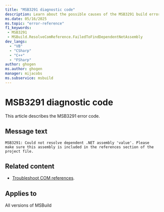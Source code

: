 ```yaml
---
title: "MSB3291 diagnostic code"
description: Learn about the possible causes of the MSB3291 build error, and get troubleshooting tips.
ms.date: 05/16/2025
ms.topic: "error-reference"
f1_keywords:
 - MSB3291
 - MSBuild.ResolveComReference.FailedToFindDependentNetAssembly
dev_langs:
  - "VB"
  - "CSharp"
  - "C++"
  - "FSharp"
author: ghogen
ms.author: ghogen
manager: mijacobs
ms.subservice: msbuild
---
```


# MSB3291 diagnostic code

<!-- :::ErrorDefinitionDescription::: -->
<!-- :::editable-content name="introDescription"::: -->
This article describes the MSB3291 error code.
<!-- :::editable-content-end::: -->

## Message text

<!-- :::editable-content name="messageText"::: -->
`MSB3291: Could not resolve dependent .NET assembly 'value'. Please make sure this assembly is included in the references section of the project file.`
<!-- :::editable-content-end::: -->
<!-- MSB3291: Could not resolve dependent .NET assembly "{0}". Please make sure this assembly is included in the references section of the project file. -->

<!-- :::editable-content name="postOutputDescription"::: -->
<!--
{StrBegin="MSB3291: "}
-->
## Related content

- [Troubleshoot COM references](../troubleshoot-com-references.md).
<!-- :::editable-content-end::: -->
<!-- :::ErrorDefinitionDescription-end::: -->

## Applies to

All versions of MSBuild
